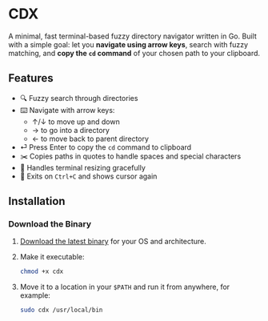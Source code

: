 # CDX

A minimal, fast terminal-based fuzzy directory navigator written in Go. Built with a simple goal: let you **navigate using arrow keys**, search with fuzzy matching, and **copy the `cd` command** of your chosen path to your clipboard.

## Features

- 🔍 Fuzzy search through directories
- ⌨️ Navigate with arrow keys:
  - ↑/↓ to move up and down
  - → to go into a directory
  - ← to move back to parent directory
- ⏎ Press Enter to copy the `cd` command to clipboard
- ✂️ Copies paths in quotes to handle spaces and special characters
- 📏 Handles terminal resizing gracefully
- 🚪 Exits on `Ctrl+C` and shows cursor again

## Installation

### Download the Binary

1. [Download the latest binary](https://github.com/JayKania/cdx/releases) for your OS and architecture.
2. Make it executable:
   ```bash
   chmod +x cdx
3. Move it to a location in your `$PATH` and run it from anywhere, for example:

   ```bash
   sudo cdx /usr/local/bin
